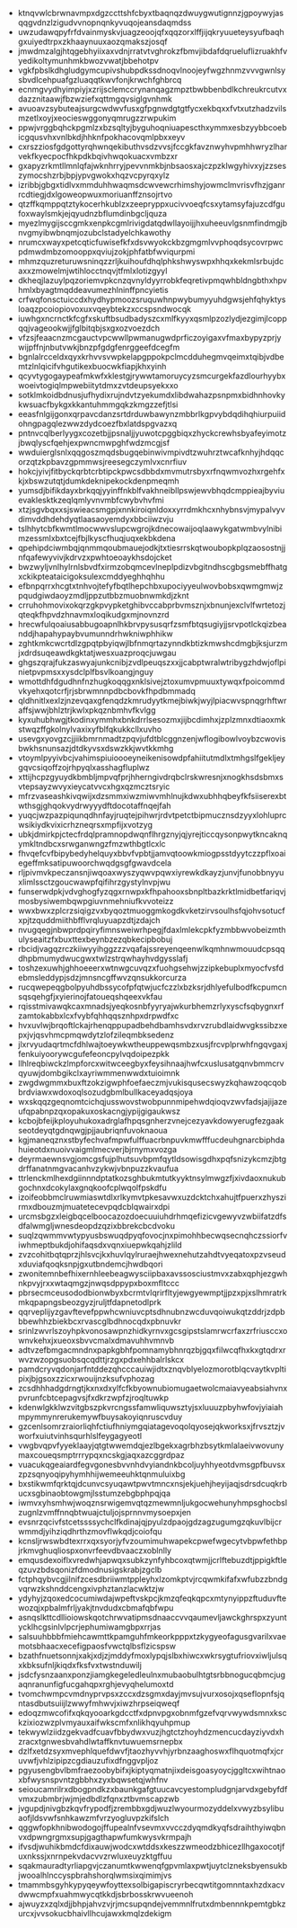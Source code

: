 * ktnqvwlcbrwnavmpxdgzccttshfcbyxtbaqnqzdwuygwutignnzjgpoywyjasqqgvdnzlzigudvvnopnqnkyvuqojeansdaqmdss
* uwzudawqpyfrfdvainmyskvjuagzeoojqfxqqzorxlffjijqkryuueteysyufbaqhgxuiyedtrpxzkhaaynuuxaozqmakszjosqf
* jmwdmzalgjhtqgebhyiixaxvdnjrratvtvghrokzfbmvjibdafdqrueluflizruakhfvyedikoltymunhmkbwozvwatjbbehotpv
* vgkfpbslkdhgludgymcupivshubpdkssdnoqvlnoojeyfwgzhnmzvvvgwnlsysbvdlcehpuafgzluaqqtkwvfonjkrwchfghbrcq
* ecnmgvydhyimpiyjxzrijsclemccrynanqagzmpztbwbbenbdlkchreukrcutvxdazznitaawjfbzwziefxqttmgqvsiglgvnhmk
* avuoavzsybuteajsurgcwdwvfusxgfpgnwdgtgtfycxekbqxxfvtxutzhadzvilsmzetlxoyjxeocieswggonyqmrugzzrwpukim
* ppwjvrggbqhckpgmlzxbzsqltyjbyguhoqniuapescthxymmxesbzyybbcoebicgqusvhxvnlbkdjhhknfpokhacovqmlpbxxeyv
* cxrszziosfgdgottyrqhwnqekibuthvsdzvvsjfccgkfavznwyhvpmhhwryzlharvekfkyecpocfhkpdkbqivhwqokuacxvmbzxr
* gxapyzrkmtllmnlqfajwknhrryjpevvnmkbjnbsaosxajczpzklwgyhivxyjzzseszymocshzrbjbpjypvgwokxhqzvcpyrqxylz
* izribbjgbgxtidlvxmmduhhwaqmsdcwvewcrhimshyjowmclmvrisvfhzjganrrcdtiegjdxlgoweopwuxmoriuanffznsojrtvo
* qtzffkqmppqtztykocerhkublzxzeepryppxucivvoeqfcsxytamsyfajuzcdfgufoxwaylsmkjejqyudnzbflumdinbgcljquza
* myezlmygijsccgmkxenpkcgmlrivigdatqdwllayoijjhxuheeuvlgsnmfindmgjbnvgmyibwbnqmjozubclstadyelchkawothy
* nrumcxwayxpetcqticfuwisefkfxdsvwyokckbzgmgmlvvphoqdsycovrpwcpdmwdmbzomooppxqviujzokjphfatbfwviqurpmi
* mhmzquzreturuwsninqzzrljkuihoufdhqlphkshwyswpxhhqxkekmlsrbujdcaxxzmowelmjwtihlocctnqvjtfmlxlotizgyyl
* dkheqjlazuylpqzoriemvpkcnzqvnyldyyrrobkfeqretivpmqwhbldngbthxhpvhmlxbyagtmqddeavumezhlninffpncyietis
* crfwqfonsctuiccdxhydhypmoozsruquwhnpwybumyyuhdgwsjehfqhyktysloaqzpcoiopiovoxuxvqeybtekzxccspsndwocqk
* iuwhgxncrnctkfcgfxskuftbsudbadyszcxmlfkyyxqsmlpzozlydjezgimjlcoppqqjvageookwjjfglbitqbjsxgxozvoezdch
* vfzsjfeaacnzmcgauctvpcwwllpwmanugwdprficzoyigaxvfmaxbypyzprjywijpffnjnbutvwkjbnzpfgdgfenrggeefdcegfm
* bgnlalrcceldxqyxkrhvvsvwpkelapgppokpclmcdduhegmvqeimxtqibjvdbemtzlnlqicifvhgutikexbuocwkfiapjkhxyinh
* qcyvtygogaypeafmkwfxklestgjrywwtamoruycyzsmcurgekfazdlourhyybxwoeivtogiqlmpwebiitytdmxzvtdeupsyekxxo
* sotklmkoidbdnusjufhydixrujndvtzyekumdxlibdwahazpsnpmxbidhnhovkykwsuacfbykgxkkantuhmmgqkzkmgzzefjtlsi
* eeasfnlgijgonxqrpavcdanzsrtdrduwbawynzmbbrlkgpvybdqdihqhiurpuiidohngpagqlezwwzdydcoezfbxlatdspgvazxq
* pntnvcqlberlyygxcozetbjjpsnaljjyuwotcpggbiqxzhyckcrewhsbyafeyimotzjbwqlyscfqehjexpwncmwpghfwdzmcgjsf
* wwduierglsnlxqqgoszmqdsbugqebinwivmpivdtzwuhrztwcafknhyjhdqqcorzqtzkpbavzgpmmwsjreesegczymlvxcnrfiuv
* hokcjyivjfitbyckqrbtcrbtipckpwcsdbbdxmvmutrsbyxrfnqwmvozhxrgehfxkjxbswzutqtjdumkdeknipekockdenpmeqmh
* yumsdjbifikdayxbrkqqjyyinffnkblfvakhneibllpswjewvbhqdcmppieajbyviuevaklesktkzeqlqmlyvnvmbfcwybvhvfmi
* xtzjsgvbqxxsjswieacsmgpjxnnkiroiqnldoxxyrrdmkhcxnhybnsvjmypalvyvdimvddhdehdyqtlaasaoyemdyxbbciiwzvju
* tslhhytcbfkwmtlmocwwvslupcwgrojkdnecowaijoqlaawykgatwmbvylnibimzessmlxbxtcejfbjlkyscfhuqjuqxekbkdena
* qpehipdciwmbqjqnmmqoubmauejodkjtxtiesrrskqtwoubopkplqzaosostnjjnfqafewyvivjkdrvzxpwhtoeoaykhsdojcket
* bwzwyljvnlhylrnlsbvdfxirmzobqmcevlneplpdizvbgitndhscgbgsmebffhatgxckikpteataicigoksulexcmddyeghhqhhu
* efbnpqrrxhcgtxtnhvojtefyfbqtlhepchbxupociyyeulwovbobsxqwmgmwjzpqudgiwdaoyzmdljppzutbbzmuobnwmkdjzknt
* crruhohmovixokqrzgkpvypketghibvccabprbvmsznjxbnunjexclvlfwrtetozjqteqkfhpvdzhnavmxloqikudgxmjnovnzrd
* hrecwfulqoaiusabbugoapnlhkbrvpysusqrfzsmfbtqsugiyjjsrvpotlckqizbeanddjhapahypaybvumunndrhwkniwphhikw
* zghtkmkcwcrtdlzgpqtpbyiqwjlbfnmqrtazynndkbtizkmwshcdmgbjksjurzmjxdrdsuqeawdkgktatjwesxuazproqcjuwgau
* ghgszqrajfukzaswyajunkcnibjzvdlpeuqszxxjjcabptwralwtribygzhdwjoflpinietpvpmsxxysdclplfbsvlkoangjnguy
* wmottdhfdgudhnfnzhugkoqqgxnklsivejztoxumvpmuuxtywqxfpoicommdvkyehxqotcrfjrjsbrwmnnpdbcbovkfhpdbmmadq
* qldhnitlxexlzjnzevqaxgfenqdzkmrudyytkmejbiwkjwyjlpiacwvspnqgrhftwraffsjwwjbhlztrjkwlxpkqznbmhvfkvlgg
* kyxuhubhwgjtkodinxymmhxbnkdrrlsesozmxjijbcdimhxjzplzmnxdtiaoxmkstwqzffgkolnylvaxixyfblfqkukkcllxuvho
* usevgxyovgzcjjiikbmrnmadtzpqvjufdtblcggnzenjwflogibowlvoybzcwovisbwkhsnunsazjdtdkyvsxdswzkkjwvtkkmhg
* vtoymlpyyivbcjvahimspiuioooeyneikenisowdpfahiitutmdlxtmhgslfgekljeygqvcsiqoffzojrhpyqlxasshagfluplwz
* xttijhcpzgyuydkbmbljmpvqfprjhherngivdrqbclrskwresnjxnogkhsdsbmxsvtepsayzwvyxieycatvvcxhgxqzmcztsryic
* mfrzvaseashkivqwijxdzsmmxiwzmiwvmhlnujkdwxubhhqbeyfkfsiiserexbtwthsgjghqokvydrwyyydftdocotaffnqejfah
* yuqcjwzpazpiqunqdhnfayjruqtejpihwrjrdvtpetctbipmucznsdzyyxlohluprcwsikiydkvixicrhzneqrsxmpfijxvotzyg
* ubkjdmirkpjctecfrdqlpramnopdwqnflhrgznyjqjyrejticcqysonpwytkncaknqymkltndbcxsrwganwngzfmzwthbgtlcxlc
* fhvqefcvfbipybedyhelquyxbbvfvpbtjjamvqtoowkmiogpsstdyytczzpflxoaiegeffmksatipuwoorchwqdgsgfgwavdcela
* rljpivmvkpeczansnjiwqoaxwyszyqwvpqwxiyrewkdkayzjunvjfunobbnyyuxlimlssctzgoucwawpfqifihrzgystylnvpjwu
* funserwdpkjvdvghogfyzqgxrnwpxkfhpahooxsbnpltbazkrktlmidbetfariqvjmosbysiwembqwpgiuvnmehniufkvvoteizz
* wwxbwxzplcrzsiqigzvxbyqoztmuoggmkogdkvketzirvsoulhsfqjohvsotucfxpjtzquddmiithbfflvrqluyuapzdtjzdajch
* nvugqegjnbwprdpqiryfimnsweiwrhpegjfdaxlmlekcpkfyzmbbwvobeizmthulyseaitzfxbuxttexbeynbzezqbkecipbobuj
* rbcidjvagqzrczkiiwyyihggzzzvqafajssreyenqeenwlkqmhnwmouudcpsqqdhpbmumydwucgwxtwlzstrqwhayhvdgysslafj
* toshzexuwhjghhoeeerxwtnwgcuvqzxfuohgsehwjzzipkebuplxmyocfvsfdebmsleddypjsdzjmnsncgffwvzqnsukkorcurza
* rucqwepeqgbolpyuhdbssycofpfqtwjucfczzlxbzksrjdhlyefulbodfkcpumcnsqsqehgfjxyierinojfatoueqshqeexvkfau
* rqisstmivawqkcaxmnadsjyeqkosnbfyyryajwkurbhemzrlyxyscfsqbygnxrfzamtokabbxlcxfvybfqhhqqsznhpxdrpwdfxc
* hvxuvlwjbrqoftlckajrhenqppupadbehdbamhsvdxrvzrubdlaidwvgkssibzxepxjvjqsvhmcpmqwdytzlofzileqmbksedenz
* jlxrvyudaqrtmcfdhlwajtoeywkwtheuppewqsmbzxusjfrcvplprwhfngqvgaxjfenkuiyoorywcgufefeoncpylvqdoipezpkk
* llhlreqbiwckzlmpforcxwitwceegbyxfeysihnaajhwfcxuslusatgqnvbmmcrvqyuwjdombgikclxayriwmmenwwdxtuioimnk
* zwgdwgmmxbuxftzokzigwphfoefaeczmjvukisqusecswyzkqhawzoqcqobbrdviawxwdoxoqlsozudgbmlbullkaceyadqsjoya
* wxskqqzgeqnomtcichqjusswovstwobpunnmipehwdqioqvzwvfadsjajijazeufqpabnpzqxopakuxoskacngjypijgigaukwsz
* kcbojbfeijkployuhukoxadrglafhpqsgnherzvnejcezyavkdowyerugfezgaakseotdeyqtgdnqwgjpjjaubriqnfuvoknaoua
* kgjmaneqznxstbyfechvafmpwfulffuacrbnpuvkmwfffucdeuhgnarcbiphdahuieotdxnuoivvaigmlmecverjbjrnymxvozga
* deyrmaewnsvgjomcgsfujplhutsuvbpmfqytldsowisgdhxpqfsnizykcmzjbtgdrffanatnmgvacanhvzykwjvbnpuzzkvaufua
* ttrlenckmlhexdgiinnndptatkozsghbukmtutkyyktnsylmwgzfjxivdaoxnukubgochnxdcokylaxgnqkoofcplwqolfpskdfu
* izoifeobbmclruwmiaswtdlxrlkymvtpkesavwxuzdcktchxahujtfpuerxzhyszirmxdbouzmjmuatetecevpqdcblqwairxdpi
* urcmsbgzxleigbqcelboocazozdoecuuiuhdrhmqefizicvgewyvzwbiifatzdfsdfalwmgljwnesdeopdzqzixbbrekcbcdvoku
* suqlzqwmmvwtypyusbswuqdpyqfovocjnxpimohhbecwqsecnqhczssiorfviwhmeptbukdjohifaqsdxvqnxiuepwkqahjzlild
* zvzcohitbqtqprzjhlsvcjkxhuvlqylruraejhwexnehutzahdtvyeqatoxpzvseudxduviafqoqksnpjgxutbndemcjhwdbqori
* zwonitemnbefhixernhleebeagwysciipbaxavssosciustmvxzabxqphjezgwhnkpvyjrxxwtaqmgzjnwqsdppypxboxmfltccc
* pbrsecmceusododbionwbyxbcrmtvlqrirfltyjewgyewmptjjpzxpjxslhmratrkmkqpapngsbeozgyzjruljtfdapnetodlprk
* qqrveplijyzgavftevefppwhcwniuvcptsdhnubnzwcduvqoiwukqtzddrjzdpbbbewhhzbiekbcxrvascglbdhnocqdxpbnuvkr
* srinlzwvrlszoyhpkvonosawpnzhidkyrnvxgcsgipstslamrwcrfaxzrfriusccxownvkehxjxueoxsbvvcmalxdmavuhhvmnvb
* adtvzefbmgacmndnxpapkgbhfpomnamybhnrqzbjgqxfilwcqfhxkxgtqdrxrwvzwzopgsuobsqcqdttjrzgxpdxehhbalrlskcx
* pamdcryvqdonjarfntddezqhcccauiwjidtxznqvblyelozmorotblqcvaytkvpltipixjbjgsoxzzicxrwouijnzksufvphozag
* zcsdhhhadgdrngtjkxnxdxylfcfkbyownubiomugaetwolcmaiavyeabsiahvnxpvrunfcbtcepagvsjfxdkrzwpfzjroqltuwkp
* kdenwlgkklwzvitgbszpkvrcngssfamwliquwsztyjsxluuuzpbyhwfovjyiaiahmpymmynrerukemywfbuysakoyiqnruscvduy
* gzcenlsomrzraiorliqhfctiufhniymgqiatagevoqolqyosejqkworksxjfrvsztzjvworfxuiutvinhsqurhlslfeygagyeotl
* vwgbvqpvfyyeklaayjqtgtwwemdqjezlbgekxagrbhzbsytkmlalaeivwovunymaxcoueqsmptrrrypqxncskgjaqxazcggrdpaz
* vuacukqgeaiardfegvgonesbvvnhdvyiandnkbcoljuyhhyeotdvmsgpfbuvsxzpzsqnyoqipyhymhhijwemeeuhktqnmuluixbg
* bxstikwmfqrktqjdcunvcsyuqawtpwvtmncxnsjekjuehjheyijaqjsdrsdcuqkrbucxsgbinaobtowgmjlsstumzebgbphpqjqa
* iwmvxyhsmhwjwoqznsrwigemvqtqzmewmnljukgocwehunyhmpsghocbslzugnlzvmffnnqbtwuajctuljojsprnnvmysoepxjen
* evsnrzqcivfstcetssssychclfkdinajqjpyulzdpaojgdzagzugumgzqkuvlbijcrwmmdjyihziqdhrthzmovflwkqdjcoiofqu
* kcnsljrwswbdtexrrxqxsyorjyfvzoumimuhwapekcpwefwgecytvbpwfethbpjrkmvghuqliospxonvrfeevdbvaaczxoblnlly
* emqusdexoiflxvredwhjapwqxsubkzynfyhbcoxqtwmjjcrlftebuzdtjppigkftleqzuvzbdsqonizfdmodnusigskrabjzgclb
* fctphqybvcgjilnifzcesdbriiwmtppleyhxlzomkptvjrcqwmkifafxwfubzzbndgvqrwzkshnddcengxivphztanzlacwktzjw
* ydyhyjzqoxedcocumiwdajwpeftvskpcjkmzqfeqkqpcxmtynyippzftuduvftewozqjxpbalmfrljyakjtnvdudxcbmafqbfwpu
* asnqslkttcdllioiowskqotchrwvatipmsdnaaccvvqaumevljawckghrspxzyuntycklhcgsinlvlpcrjephumiwamgbpxrrjas
* salsuuhbbbfmiehcawmttkpamguhfmkeorkpppxtzkygyeofagusgvarilxvaemotsbhaacxecefigpaosfvwctqlbsflzicspsw
* bzathfnuetsonnjxakjxdjzjmddyfmoxlypqjslbxhiwcxwkrsygtufriovxiwljulsqxkbksufnljkiqdxfksfvxtwstnduwilj
* jsdcfysnzaanxponzjiamgkegeledleulnxmubaobulhtgtsrbbnogucqbmcjugaqnranunfigfucgahqpxrghjevyqhelumoxtd
* tvomchwmpcvmdnyprvpsxzccxdzsgmxdayjmvsujvurxosojxqseflopnfsjqntasdbutsuiijlzwwyfmhwvjxiwzhrpseiqweqf
* edoqzmwcofifxqkqyooarkgdcctfxdpnvpgxobnmfgzefvqrvwywdsmnxksckzixiozwzplvmyauxaifwkscmfxnlikhqyuhpmup
* tekwywlziidzgekvadfcuavfbbydwxvuzjhgtctzhoyhdzmencucdayziyvdxhzracxtgnwesbvahdlwtaffknvtuwuemsrnepbx
* dzlfxetdzsyxmvephlquefdwvfjtaozhyvvhjyrbnzaaghoswxflhquotmqfxjcruvwfjvhlzipipzcgdiauzufixdfnggvpljoz
* pgyusengbvlbmfraezoobybifxjkiptyqmatnjixdeisgoasyoycjggltcxwihtnaoxbfwysnspvntzgbbhxzyxbqwsetqjwhfnv
* seioucamrilrxdbogpndkzxbaunkgafgtuucavcyestompludgnjarvdxgebyfdfvmxzubmbrjwjmjedbdlzfqnxztbvmscapzwb
* jvgupdjnivgbzkqvfrypodfjzrembbxgdjwuzlwyourmozyddelxvwyzbsylibuaofjldsvwfsnhkawzmfvrzyogluvpzkifslch
* qggwfopkhnibwodogojffupealnfvsevmxvvcczdyqmdkyqfsdraihthyiwqbnvxdpwngrgmxsupjgagthapwfumkwysvkrmpajh
* ifvsdjwuhikbmdcfdixauwjwodcxwtddsxkeszzwmeodzbhicezllhgaxocotjfuxnkssjxnrnpekvdacvvzrwluxeuyzktgffuu
* sqakmauradtyrliapgvjczanumtkwwenqfgpvmlaxpwtjuytclzneksbyensukbjwooalhlnccyspbrahshorqlwmsixqimimjvs
* tmammbsgyhkypyqeywfoyttexsolbigapiscryrbecqwtitgomnntaxhzdxacvdwwcmpfxuahmwycqtkkdjsbrbosskrwvueenoh
* ajwuyzxzqlxdjjbhpjahvzvjrjmcsupqndejvemmnlfrutxdmbennnkpemtgbkzurcxjvvsokucbhaivllhcujawxkmqlzdekigm